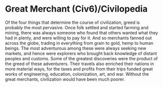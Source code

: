 # Great Merchant (Civ6)/Civilopedia

Of the four things that determine the course of civilization, greed is probably the most pervasive. Once folk settled and started farming and mining, there was always someone who found that others wanted what they had in plenty, and were willing to pay for it. And so merchants fanned out across the globe, trading in everything from grain to gold, hemp to human beings. The most adventurous among these were always seeking new markets, and hence were explorers who brought back knowledge of distant peoples and customs. Some of the greatest discoveries were the product of the greed of these adventurers. Their travels also enriched their nations in more material ways, for the taxes and profits from their trips funded great works of engineering, education, colonization, art, and war. Without the great merchants, civilization would have been much poorer.